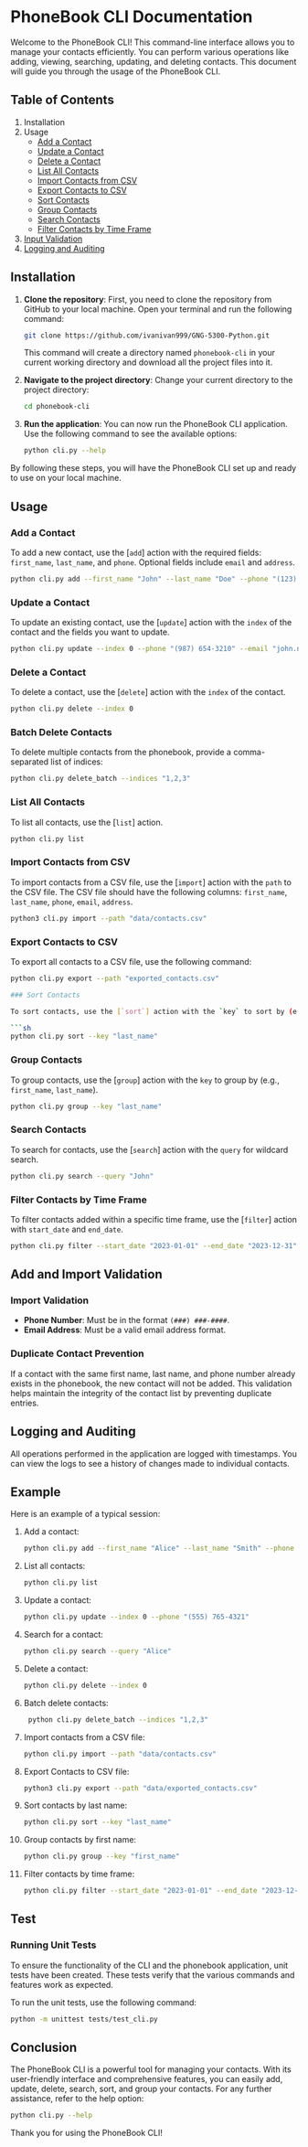 # PhoneBook CLI Documentation

Welcome to the PhoneBook CLI! This command-line interface allows you to manage your contacts efficiently. You can perform various operations like adding, viewing, searching, updating, and deleting contacts. This document will guide you through the usage of the PhoneBook CLI.

## Table of Contents

1. Installation
2. Usage
   - [Add a Contact](#add-a-contact)
   - [Update a Contact](#update-a-contact)
   - [Delete a Contact](#delete-a-contact)
   - [List All Contacts](#list-all-contacts)
   - [Import Contacts from CSV](#import-contacts-from-csv)
   - [Export Contacts to CSV](#export-contacts-to-csv)
   - [Sort Contacts](#sort-contacts)
   - [Group Contacts](#group-contacts)
   - [Search Contacts](#search-contacts)
   - [Filter Contacts by Time Frame](#filter-contacts-by-time-frame)
3. [Input Validation](#input-validation)
4. [Logging and Auditing](#logging-and-auditing)

## Installation

1. **Clone the repository**:
    First, you need to clone the repository from GitHub to your local machine. Open your terminal and run the following command:
    ```sh
    git clone https://github.com/ivanivan999/GNG-5300-Python.git
    ```
    This command will create a directory named `phonebook-cli` in your current working directory and download all the project files into it.

2. **Navigate to the project directory**:
    Change your current directory to the project directory:
    ```sh
    cd phonebook-cli
    ```

3. **Run the application**:
    You can now run the PhoneBook CLI application. Use the following command to see the available options:
    ```sh
    python cli.py --help
    ```

By following these steps, you will have the PhoneBook CLI set up and ready to use on your local machine.


## Usage

### Add a Contact

To add a new contact, use the [`add`] action with the required fields: `first_name`, `last_name`, and `phone`. Optional fields include `email` and `address`.

```sh
python cli.py add --first_name "John" --last_name "Doe" --phone "(123) 456-7890" --email "john.doe@example.com" --address "123 Main St"
```

### Update a Contact

To update an existing contact, use the [`update`] action with the `index` of the contact and the fields you want to update.

```sh
python cli.py update --index 0 --phone "(987) 654-3210" --email "john.new@example.com"
```

### Delete a Contact

To delete a contact, use the [`delete`] action with the `index` of the contact.

```sh
python cli.py delete --index 0
```
### Batch Delete Contacts

To delete multiple contacts from the phonebook, provide a comma-separated list of indices:

```sh
python cli.py delete_batch --indices "1,2,3"
```


### List All Contacts

To list all contacts, use the [`list`] action.

```sh
python cli.py list
```

### Import Contacts from CSV

To import contacts from a CSV file, use the [`import`] action with the `path` to the CSV file. The CSV file should have the following columns: `first_name`, `last_name`, `phone`, `email`, `address`.

```sh
python3 cli.py import --path "data/contacts.csv"
```
### Export Contacts to CSV

To export all contacts to a CSV file, use the following command:

```sh
python cli.py export --path "exported_contacts.csv"

### Sort Contacts

To sort contacts, use the [`sort`] action with the `key` to sort by (e.g., `first_name`, `last_name`, `phone`).

```sh
python cli.py sort --key "last_name"
```

### Group Contacts

To group contacts, use the [`group`] action with the `key` to group by (e.g., `first_name`, `last_name`).

```sh
python cli.py group --key "last_name"
```

### Search Contacts

To search for contacts, use the [`search`] action with the `query` for wildcard search.

```sh
python cli.py search --query "John"
```

### Filter Contacts by Time Frame

To filter contacts added within a specific time frame, use the [`filter`] action with `start_date` and `end_date`.

```sh
python cli.py filter --start_date "2023-01-01" --end_date "2023-12-31"
```

## Add and Import Validation

### Import Validation

- **Phone Number**: Must be in the format `(###) ###-####`.
- **Email Address**: Must be a valid email address format.

### Duplicate Contact Prevention

If a contact with the same first name, last name, and phone number already exists in the phonebook, the new contact will not be added. This validation helps maintain the integrity of the contact list by preventing duplicate entries.

## Logging and Auditing

All operations performed in the application are logged with timestamps. You can view the logs to see a history of changes made to individual contacts.

## Example

Here is an example of a typical session:

1. Add a contact:
    ```sh
    python cli.py add --first_name "Alice" --last_name "Smith" --phone "(555) 123-4567" --email "alice.smith@example.com" --address "456 Elm St"
    ```

2. List all contacts:
    ```sh
    python cli.py list
    ```

3. Update a contact:
    ```sh
    python cli.py update --index 0 --phone "(555) 765-4321"
    ```

4. Search for a contact:
    ```sh
    python cli.py search --query "Alice"
    ```

5. Delete a contact:
    ```sh
    python cli.py delete --index 0
    ```

6. Batch delete contacts:
   ```sh
    python cli.py delete_batch --indices "1,2,3"
    ```

7. Import contacts from a CSV file:
    ```sh
    python cli.py import --path "data/contacts.csv"
    ```
8. Export Contacts to CSV file:
    ```sh
    python3 cli.py export --path "data/exported_contacts.csv"
    ```

9.  Sort contacts by last name:
    ```sh
    python cli.py sort --key "last_name"
    ```

10. Group contacts by first name:
    ```sh
    python cli.py group --key "first_name"
    ```

11. Filter contacts by time frame:
    ```sh
    python cli.py filter --start_date "2023-01-01" --end_date "2023-12-31"
    ```
## Test
### Running Unit Tests
To ensure the functionality of the CLI and the phonebook application, unit tests have been created. These tests verify that the various commands and features work as expected.

To run the unit tests, use the following command:

```sh
python -m unittest tests/test_cli.py
```

## Conclusion

The PhoneBook CLI is a powerful tool for managing your contacts. With its user-friendly interface and comprehensive features, you can easily add, update, delete, search, sort, and group your contacts. For any further assistance, refer to the help option:

```sh
python cli.py --help
```

Thank you for using the PhoneBook CLI!